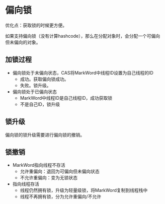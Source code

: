 # 偏向锁

优化点：获取锁的时候更方便。

如果支持偏向锁（没有计算hashcode），那么在分配对象时，会分配一个可偏向但未偏向的对象。

## 加锁过程

- 偏向锁处于未偏向状态，CAS将MarkWord中线程ID设置为自己线程的ID
  - 成功。获取偏向锁成功。
  - 失败。锁升级。
- 偏向锁处于已偏向状态
  - MarkWord中线程ID是自己线程ID，成功获取锁
  - 不是自己ID，锁升级

## 锁升级

偏向锁的锁升级需要进行偏向锁的撤销。

## 锁撤销

- MarkWord指向线程不存活
  - 允许重偏向：退回为可偏向但未偏向状态
  - 不允许重偏向：变为无锁状态
- 指向线程存活
  - 线程仍然拥有锁，升级为轻量级锁，将MarkWord复制到线程栈中
  - 线程不再拥有锁，分为允许重偏向/不允许

















































